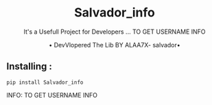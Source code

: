 <h1 align="center">Salvador_info</h1>
<p align="center">It's a Usefull Project for Developers ... TO GET USERNAME INFO </p>

<p align="center"> • DevVlopered The Lib BY ALAA7X- salvador• </p>


## Installing :
```
pip install Salvador_info
```
INFO:  TO GET USERNAME INFO 
```